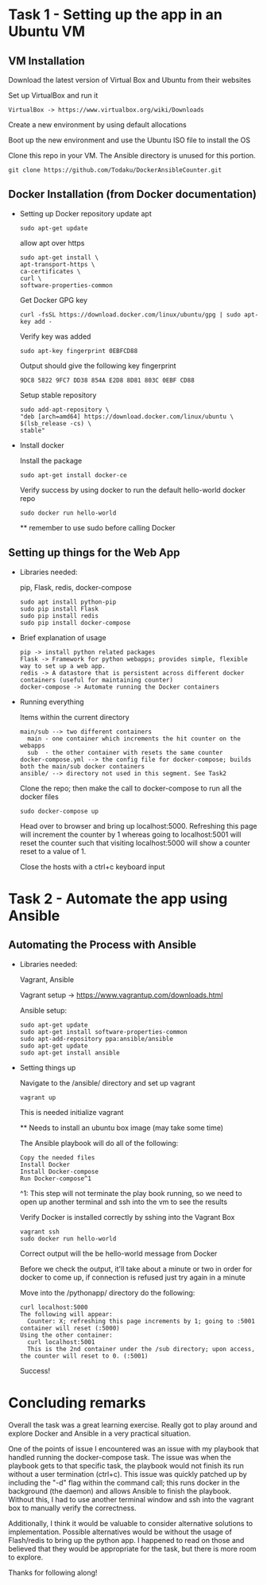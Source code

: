 # Task 1 - Setting up the app in an Ubuntu VM
## VM Installation
Download the latest version of Virtual Box and Ubuntu from their websites

Set up VirtualBox and run it

    VirtualBox -> https://www.virtualbox.org/wiki/Downloads

Create a new environment by using default allocations

Boot up the new environment and use the Ubuntu ISO file to install the OS

Clone this repo in your VM. The Ansible directory is unused for this portion.

    git clone https://github.com/Todaku/DockerAnsibleCounter.git

## Docker Installation (from Docker documentation)
- Setting up Docker repository
  update apt

      sudo apt-get update

  allow apt over https

      sudo apt-get install \
      apt-transport-https \
      ca-certificates \
      curl \
      software-properties-common

  Get Docker GPG key

      curl -fsSL https://download.docker.com/linux/ubuntu/gpg | sudo apt-key add -

  Verify key was added

      sudo apt-key fingerprint 0EBFCD88

  Output should give the following key fingerprint

      9DC8 5822 9FC7 DD38 854A E2D8 8D81 803C 0EBF CD88

  Setup stable repository

      sudo add-apt-repository \
      "deb [arch=amd64] https://download.docker.com/linux/ubuntu \
      $(lsb_release -cs) \
      stable"

- Install docker

  Install the package

      sudo apt-get install docker-ce

  Verify success by using docker to run the default hello-world docker repo

      sudo docker run hello-world

  ** remember to use sudo before calling Docker

## Setting up things for the Web App

- Libraries needed:

    pip, Flask, redis, docker-compose

      sudo apt install python-pip
      sudo pip install Flask
      sudo pip install redis
      sudo pip install docker-compose

- Brief explanation of usage

      pip -> install python related packages
      Flask -> Framework for python webapps; provides simple, flexible way to set up a web app.
      redis -> A datastore that is persistent across different docker containers (useful for maintaining counter)
      docker-compose -> Automate running the Docker containers

- Running everything

    Items within the current directory

      main/sub --> two different containers
        main - one container which increments the hit counter on the webapps
        sub  - the other container with resets the same counter
      docker-compose.yml --> the config file for docker-compose; builds both the main/sub docker containers
      ansible/ --> directory not used in this segment. See Task2

    Clone the repo; then make the call to docker-compose to run all the docker files

      sudo docker-compose up

    Head over to browser and bring up localhost:5000. Refreshing this page will increment the counter by 1
    whereas going to localhost:5001 will reset the counter such that visiting localhost:5000 will show a counter
    reset to a value of 1.

    Close the hosts with a ctrl+c keyboard input

# Task 2 - Automate the app using Ansible
## Automating the Process with Ansible
- Libraries needed:

    Vagrant, Ansible

    Vagrant setup -> https://www.vagrantup.com/downloads.html

    Ansible setup:

      sudo apt-get update
      sudo apt-get install software-properties-common
      sudo apt-add-repository ppa:ansible/ansible
      sudo apt-get update
      sudo apt-get install ansible

- Setting things up

    Navigate to the /ansible/ directory and set up vagrant

      vagrant up

    This is needed initialize vagrant

    ** Needs to install an ubuntu box image (may take some time)

    The Ansible playbook will do all of the following:

      Copy the needed files
      Install Docker
      Install Docker-compose
      Run Docker-compose^1
    ^1: This step will not terminate the play book running, so we need to open up another terminal and ssh into the
    vm to see the results

    Verify Docker is installed correctly by sshing into the Vagrant Box

      vagrant ssh
      sudo docker run hello-world

    Correct output will the be hello-world message from Docker

    Before we check the output, it'll take about a minute or two in order for docker
    to come up, if connection is refused just try again in a minute

    Move into the /pythonapp/ directory do the following:

      curl localhost:5000
      The following will appear:
        Counter: X; refreshing this page increments by 1; going to :5001 container will reset (:5000)
      Using the other container:
        curl localhost:5001
        This is the 2nd container under the /sub directory; upon access, the counter will reset to 0. (:5001)

    Success!

# Concluding remarks

  Overall the task was a great learning exercise. Really got to play around and explore Docker and Ansible in a
  very practical situation.

  One of the points of issue I encountered was an issue with my playbook that handled running the docker-compose task.
  The issue was when the playbook gets to that specific task, the playbook would not finish its run without a user termination
  (ctrl+c). This issue was quickly patched up by including the "-d" flag within the command call; this runs docker in the background (the daemon) and allows Ansible to finish the playbook. Without this, I had to use another terminal window and ssh into the vagrant box to manually verify the correctness.

  Additionally, I think it would be valuable to consider alternative solutions to implementation. Possible alternatives would be without the usage of Flash/redis to bring up the python app. I happened to read on those and believed that they would be appropriate for the task, but there is more room to explore.

  Thanks for following along!
